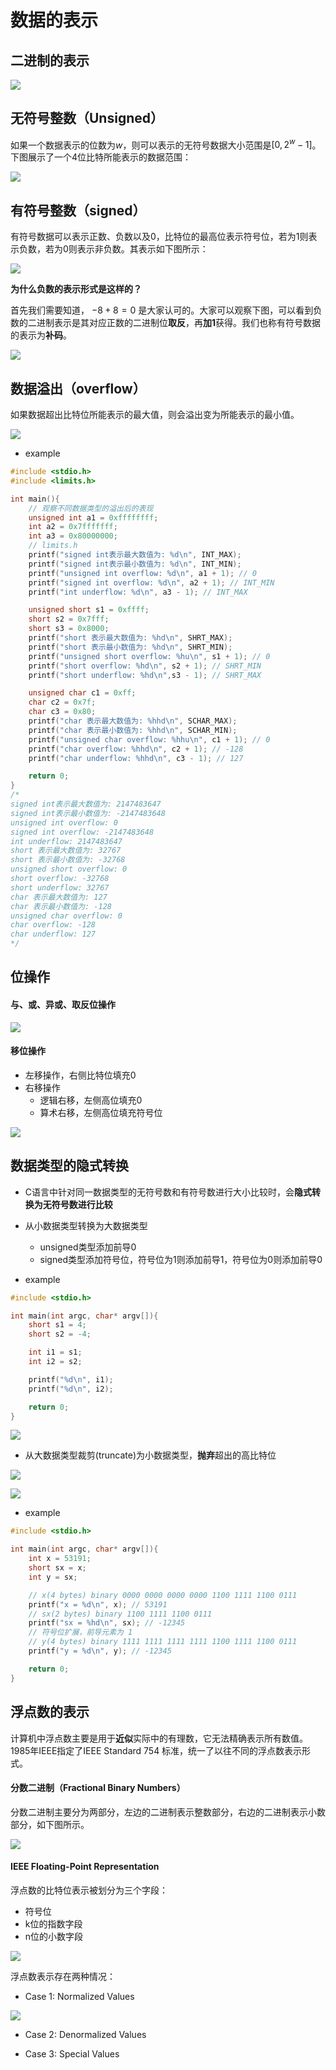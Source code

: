 # 数据的表示

## 二进制的表示

![](./images/bits1.png)

## 无符号整数（Unsigned）

如果一个数据表示的位数为$w$，则可以表示的无符号数据大小范围是$[0, 2^w - 1]$。下图展示了一个4位比特所能表示的数据范围：

![](./images/bits2.png)

## 有符号整数（signed）

有符号数据可以表示正数、负数以及0，比特位的最高位表示符号位，若为1则表示负数，若为0则表示非负数。其表示如下图所示：

![](./images/bits3.png)

**为什么负数的表示形式是这样的？**

首先我们需要知道， $-8 + 8 = 0$ 是大家认可的。大家可以观察下图，可以看到负数的二进制表示是其对应正数的二进制位**取反**，再**加1**获得。我们也称有符号数据的表示为**补码**。

![](./images/bits4.png)


## 数据溢出（overflow）

如果数据超出比特位所能表示的最大值，则会溢出变为所能表示的最小值。

![](./images/bits5.png)

* example

```c
#include <stdio.h>
#include <limits.h>

int main(){
    // 观察不同数据类型的溢出后的表现
    unsigned int a1 = 0xffffffff;
    int a2 = 0x7fffffff;
    int a3 = 0x80000000;
    // limits.h
    printf("signed int表示最大数值为: %d\n", INT_MAX);
    printf("signed int表示最小数值为: %d\n", INT_MIN);
    printf("unsigned int overflow: %d\n", a1 + 1); // 0
    printf("signed int overflow: %d\n", a2 + 1); // INT_MIN
    printf("int underflow: %d\n", a3 - 1); // INT_MAX

    unsigned short s1 = 0xffff;
    short s2 = 0x7fff;
    short s3 = 0x8000;
    printf("short 表示最大数值为: %hd\n", SHRT_MAX);
    printf("short 表示最小数值为: %hd\n", SHRT_MIN);
    printf("unsigned short overflow: %hu\n", s1 + 1); // 0
    printf("short overflow: %hd\n", s2 + 1); // SHRT_MIN
    printf("short underflow: %hd\n",s3 - 1); // SHRT_MAX

    unsigned char c1 = 0xff;
    char c2 = 0x7f;
    char c3 = 0x80;
    printf("char 表示最大数值为: %hhd\n", SCHAR_MAX);
    printf("char 表示最小数值为: %hhd\n", SCHAR_MIN);
    printf("unsigned char overflow: %hhu\n", c1 + 1); // 0
    printf("char overflow: %hhd\n", c2 + 1); // -128
    printf("char underflow: %hhd\n", c3 - 1); // 127

    return 0;
}
/*
signed int表示最大数值为: 2147483647
signed int表示最小数值为: -2147483648
unsigned int overflow: 0
signed int overflow: -2147483648
int underflow: 2147483647
short 表示最大数值为: 32767
short 表示最小数值为: -32768
unsigned short overflow: 0
short overflow: -32768
short underflow: 32767
char 表示最大数值为: 127
char 表示最小数值为: -128
unsigned char overflow: 0
char overflow: -128
char underflow: 127
*/
```

## 位操作

#### 与、或、异或、取反位操作

![](./images/bits7.png)

#### 移位操作

* 左移操作，右侧比特位填充0
* 右移操作
  * 逻辑右移，左侧高位填充0
  * 算术右移，左侧高位填充符号位

![](./images/bits6.png)

## 数据类型的隐式转换

* C语言中针对同一数据类型的无符号数和有符号数进行大小比较时，会**隐式转换为无符号数进行比较**

* 从小数据类型转换为大数据类型
  * unsigned类型添加前导0
  * signed类型添加符号位，符号位为1则添加前导1，符号位为0则添加前导0

* example

```C
#include <stdio.h>

int main(int argc, char* argv[]){
    short s1 = 4;
    short s2 = -4;

    int i1 = s1;
    int i2 = s2;

    printf("%d\n", i1);
    printf("%d\n", i2);

    return 0;
}
```

![](./images/bits8.png)

* 从大数据类型裁剪(truncate)为小数据类型，**抛弃**超出的高比特位

![](./images/bits9.png)

![](./images/bits10.png)

* example

```C
#include <stdio.h>

int main(int argc, char* argv[]){
    int x = 53191;
    short sx = x;
    int y = sx;

    // x(4 bytes) binary 0000 0000 0000 0000 1100 1111 1100 0111
    printf("x = %d\n", x); // 53191
    // sx(2 bytes) binary 1100 1111 1100 0111
    printf("sx = %hd\n", sx); // -12345
    // 符号位扩展，前导元素为 1
    // y(4 bytes) binary 1111 1111 1111 1111 1100 1111 1100 0111
    printf("y = %d\n", y); // -12345

    return 0;
}
```

## 浮点数的表示

计算机中浮点数主要是用于**近似**实际中的有理数，它无法精确表示所有数值。1985年IEEE指定了IEEE Standard 754
标准，统一了以往不同的浮点数表示形式。

#### 分数二进制（Fractional Binary Numbers）

分数二进制主要分为两部分，左边的二进制表示整数部分，右边的二进制表示小数部分，如下图所示。

![](./images/float1.png)

#### IEEE Floating-Point Representation

浮点数的比特位表示被划分为三个字段：
* 符号位
* k位的指数字段
* n位的小数字段

![](./images/float2.png)

浮点数表示存在两种情况：

* Case 1: Normalized Values


![](./images/float3.png)


* Case 2: Denormalized Values

* Case 3: Special Values